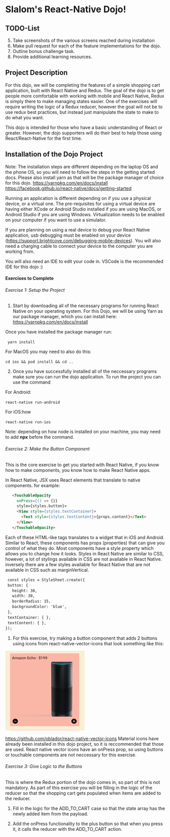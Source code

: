 # Slalom's React-Native Dojo!

## TODO-List

5. Take screenshots of the various screens reached during installation
6. Make pull request for each of the feature implementations for the dojo.
8. Outline bonus challenge task.
9. Provide additional learning resources.

## Project Description

For this dojo, we will be completing the features of a simple shopping cart application, built with React Native and Redux. The goal of the dojo is to get people more comfortable with working with mobile and React Native, Redux is simply there to make managing states easier. One of the exercises will require writing the logic of a Redux reducer, however the goal will not be to use redux best practices, but instead just manipulate the state to make to do what you want.

This dojo is intended for those who have a basic understanding of React or greater. However, the dojo supporters will do their best to help those using React/React-Native for the first time.

## Installation of the Dojo Project

Note: The installation steps are different depending on the laptop OS and the phone OS, so you will need to follow the steps in the getting started docs. Please also install yarn as that will be the package manager of choice for this dojo.
https://yarnpkg.com/en/docs/install
https://facebook.github.io/react-native/docs/getting-started

Running an application is different depending on if you use a physical device, or a virtual one. The pre-requisites for using a virtual device are having either XCode or Android Studio installed if you are using MacOS, or Android Studio if you are using Windows. Virtualization needs to be enabled on your computer if you want to use a simulator.

If you are planning on using a real device to debug your React Native application, usb debugging must be enabled on your device (https://support.brightcove.com/debugging-mobile-devices). You will also need a charging cable to connect your device to the computer you are working from.

You will also need an IDE to edit your code in. VSCode is the recommended IDE for this dojo :) 

#### Exercises to Complete

###### Exercise 1: Setup the Project

1. Start by downloading all of the necessary programs for running React Native on your operating system. For this Dojo, we will be using Yarn as our package manager, which you can install here: https://yarnpkg.com/en/docs/install

Once you have installed the package manager run:

` yarn install`

For MacOS you may need to also do this:

`cd ios && pod install && cd ..`

2. Once you have successfully installed all of the neccessary programs make sure you can run the dojo application. To run the project you can use the command 

For Android:

`
react-native run-android
`

For iOS:how

`
react-native run-ios
`

Note: depending on how node is installed on your machine, you may need to add **npx** before the command.

###### Exercise 2: Make the Button Component

This is the core exercise to get you started with React Native, if you know how to make components, you know how to make React Native apps.

In React Native, JSX uses React elements that translate to native components. for example:

 ```html
    <TouchableOpacity
      onPress={() => {}}
      style={styles.button}>
      <View style={styles.textContainer}>
        <Text style={styles.textContent}>{props.content}</Text>
      </View>
    </TouchableOpacity>
```

Each of these HTML-like tags translates to a widget that in iOS and Android. Similar to React, these components has props (properties) that can give you control of what they do. Most components have a style property which allows you to change how it looks. Styles in React Native are similar to CSS, however, a lot of stylings available in CSS are not available in React Native. inversely there are a few styles available for React Native that are not available in CSS such as marginVertical.

 ```html
  const styles = StyleSheet.create({
  button: {
    height: 30,
    width: 30,
    borderRadius: 15,
    backgroundColor: 'blue',
  },
  textContainer: { },
  textContent: { },
});

```

1. For this exercise, try making a button component that adds 2 buttons using icons from react-native-vector-icons that look something like this:

<img src="docs/images/button_component.png" width="250" height="250">

https://github.com/oblador/react-native-vector-icons
Material icons have already been installed in this dojo project, so it is reccommended that those are used. React native vector icons have an onPress prop, so using buttons or touchable components are not neccessary for this exercise.

###### Exercise 3: Give Logic to the Buttons

This is where the Redux portion of the dojo comes in, so part of this is not mandatory.
As part of this exercise you will be filling in the logic of the reducer so that the shopping cart gets populated when items are added to the reducer.

1. Fill in the logic for the ADD_TO_CART case so that the state array has the newly added item from the payload.

2. Add the onPress functionality to the plus button so that when you press it, it calls the reducer with the ADD_TO_CART action.